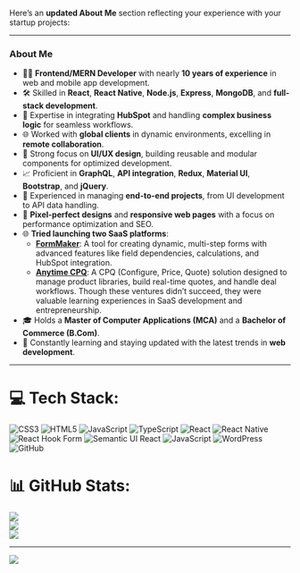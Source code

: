 Here’s an **updated About Me** section reflecting your experience with your startup projects:

---

### About Me

- 👨‍💻 **Frontend/MERN Developer** with nearly **10 years of experience** in web and mobile app development.
- 🛠 Skilled in **React**, **React Native**, **Node.js**, **Express**, **MongoDB**, and **full-stack development**.
- 🔄 Expertise in integrating **HubSpot** and handling **complex business logic** for seamless workflows.
- 🌐 Worked with **global clients** in dynamic environments, excelling in **remote collaboration**.
- 🎨 Strong focus on **UI/UX design**, building reusable and modular components for optimized development.
- 📈 Proficient in **GraphQL**, **API integration**, **Redux**, **Material UI**, **Bootstrap**, and **jQuery**.
- 🔧 Experienced in managing **end-to-end projects**, from UI development to API data handling.
- 🎯 **Pixel-perfect designs** and **responsive web pages** with a focus on performance optimization and SEO.
- 🌐 **Tried launching two SaaS platforms**:
  - [**FormMaker**](https://formmaker.co.in/): A tool for creating dynamic, multi-step forms with advanced features like field dependencies, calculations, and HubSpot integration.
  - [**Anytime CPQ**](https://www.anytimecpq.com/): A CPQ (Configure, Price, Quote) solution designed to manage product libraries, build real-time quotes, and handle deal workflows. Though these ventures didn’t succeed, they were valuable learning experiences in SaaS development and entrepreneurship.
- 🎓 Holds a **Master of Computer Applications (MCA)** and a **Bachelor of Commerce (B.Com)**.
- 🚀 Constantly learning and staying updated with the latest trends in **web development**.

---


# 💻 Tech Stack:
![CSS3](https://img.shields.io/badge/css3-%231572B6.svg?style=for-the-badge&logo=css3&logoColor=white) ![HTML5](https://img.shields.io/badge/html5-%23E34F26.svg?style=for-the-badge&logo=html5&logoColor=white) ![JavaScript](https://img.shields.io/badge/javascript-%23323330.svg?style=for-the-badge&logo=javascript&logoColor=%23F7DF1E) ![TypeScript](https://img.shields.io/badge/typescript-%23007ACC.svg?style=for-the-badge&logo=typescript&logoColor=white) ![React](https://img.shields.io/badge/react-%2320232a.svg?style=for-the-badge&logo=react&logoColor=%2361DAFB) ![React Native](https://img.shields.io/badge/react_native-%2320232a.svg?style=for-the-badge&logo=react&logoColor=%2361DAFB) ![React Hook Form](https://img.shields.io/badge/React%20Hook%20Form-%23EC5990.svg?style=for-the-badge&logo=reacthookform&logoColor=white) ![Semantic UI React](https://img.shields.io/badge/Semantic%20UI%20React-%2335BDB2.svg?style=for-the-badge&logo=SemanticUIReact&logoColor=white) ![JavaScript](https://img.shields.io/badge/javascript-%23323330.svg?style=for-the-badge&logo=javascript&logoColor=%23F7DF1E) ![WordPress](https://img.shields.io/badge/WordPress-%23117AC9.svg?style=for-the-badge&logo=WordPress&logoColor=white) ![GitHub](https://img.shields.io/badge/github-%23121011.svg?style=for-the-badge&logo=github&logoColor=white)
# 📊 GitHub Stats:
![](https://github-readme-stats.vercel.app/api?username=adminkaran123i&theme=dark&hide_border=false&include_all_commits=false&count_private=false)<br/>
![](https://github-readme-streak-stats.herokuapp.com/?user=adminkaran123i&theme=dark&hide_border=false)<br/>
![](https://github-readme-stats.vercel.app/api/top-langs/?username=adminkaran123&theme=dark&hide_border=false&include_all_commits=false&count_private=false&layout=compact)

---
[![](https://visitcount.itsvg.in/api?id=adminkaran123&icon=0&color=0)](https://visitcount.itsvg.in)

<!-- Proudly created with GPRM ( https://gprm.itsvg.in ) -->
